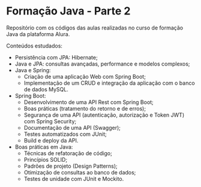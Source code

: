 # Formação Java - Parte 2
Repositório com os códigos das aulas realizadas no curso de formação Java da plataforma Alura.

Conteúdos estudados:
- Persistência com JPA: Hibernate;
- Java e JPA: consultas avançadas, performance e modelos complexos;
- Java e Spring:
  - Criação de uma aplicação Web com Spring Boot; 
  - Implementação de um CRUD e integração da aplicação com o banco de dados MySQL.
- Spring Boot:
    - Desenvolvimento de uma API Rest com Spring Boot;
    - Boas práticas (tratamento do retorno e de erros);
    - Segurança de uma API (autenticação, autorização e Token JWT) com Spring Security;
    - Documentação de uma API (Swagger);
    - Testes automatizados com JUnit;
    - Build e deploy da API.
- Boas práticas em Java:
  - Técnicas de refatoração de código;
  - Princípios SOLID;
  - Padrões de projeto (Design Patterns);
  - Otimização de consultas ao banco de dados;
  - Testes de unidade com JUnit e Mockito.
